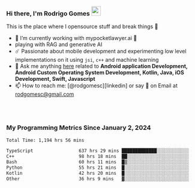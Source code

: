 
### Hi there, I'm Rodrigo Gomes <img src="https://media.giphy.com/media/hvRJCLFzcasrR4ia7z/giphy.gif" width="25px">
This is the place where I opensource stuff and break things 🤣
- 🔭 I’m currently working with mypocketlawyer.ai 💜
- playing with RAG and generative AI
- ☄️ Passionate about mobile development and experimenting low level implementations on it using `jsi`, `c++` and machine learning
- 💬 Ask me anything [here](https://github.com/rodgomesc/rodgomesc/issues) related to <b>Android application Development, Android Custom Operating System Development, Kotlin, Java, iOS Development, Swift, Javascript</b>
- 📫 How to reach me: [@rodgomesc][linkedin] or say 👋 on Email at [rodgomesc@gmail.com](mailto:rodgomesc@gmail.com)


<br/>

<!-- 
<picture>
  <img src="/github-metrics.svg" alt="Metrics">
</picture>
-->

</br>

### My Programming Metrics Since January 2, 2024 


<!--START_SECTION:waka-->

```txt
Total Time: 1,194 hrs 56 mins

TypeScript                 637 hrs 29 mins █████████████░░░░░░░░░░░░   51.78 %
C++                        98 hrs 18 mins  ██░░░░░░░░░░░░░░░░░░░░░░░   07.99 %
Bash                       60 hrs 11 mins  █▒░░░░░░░░░░░░░░░░░░░░░░░   04.89 %
Python                     55 hrs 21 mins  █░░░░░░░░░░░░░░░░░░░░░░░░   04.50 %
Kotlin                     42 hrs 20 mins  █░░░░░░░░░░░░░░░░░░░░░░░░   03.44 %
Other                      36 hrs 9 mins   ▓░░░░░░░░░░░░░░░░░░░░░░░░   02.94 %
```

<!--END_SECTION:waka-->
